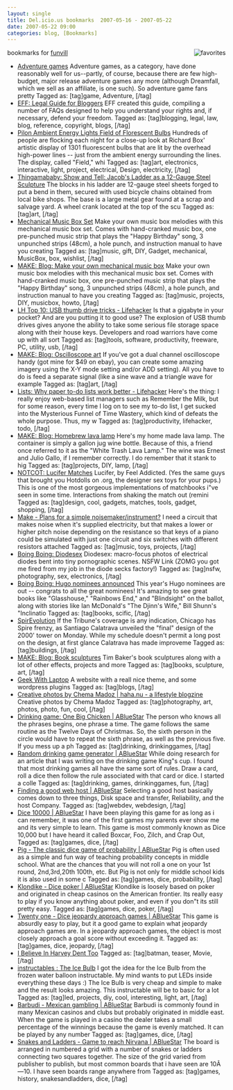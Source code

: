 ```yaml
---
layout: single
title: Del.icio.us bookmarks  2007-05-16 - 2007-05-22
date: 2007-05-22 09:00
categories: blog, [Bookmarks]
---
```

bookmarks for <a href="http://del.icio.us/funvill"> funvill</a>
<a href="http://del.icio.us/funvill"> <img src="/public/uploads/2007/03/favorites_icon.thumbnail.jpg" alt="favorites" align="right" /></a>
<ul>
	<li><a href="http://www.costik.com/weblog/2007/01/manifestos-adventure-games.html" title="http://www.costik.com/weblog/2007/01/manifestos-adventure-games.html">Adventure games</a>
Adventure games, as a category, have done reasonably well for us--partly, of course, because there are few high-budget, major release adventure games any more (although Dreamfall, which we sell as an affiliate, is one such). So adventure game fans pretty Tagged as: [tag]game, Adventure, [/tag]</li>
	<li><a href="http://www.eff.org/bloggers/lg/" title="http://www.eff.org/bloggers/lg/">EFF: Legal Guide for Bloggers</a>
EFF created this guide, compiling a number of FAQs designed to help you understand your rights and, if necessary, defend your freedom. Tagged as: [tag]blogging, legal, law, blog, reference, copyright, blogs, [/tag]</li>
	<li><a href="http://www.pureenergysystems.com/news/exclusive/2004/pylon_ambience/index.html" title="http://www.pureenergysystems.com/news/exclusive/2004/pylon_ambience/index.html">Pilon Ambient Energy Lights Field of Florescent Bulbs</a>
Hundreds of people are flocking each night for a close-up look at Richard Box' artistic display of 1301 fluorescent bulbs that are lit by the overhead high-power lines -- just from the ambient energy surrounding the lines. The display, called "Field," whi Tagged as: [tag]art, electronics, interactive, light, project, electrical, Design, electricity, [/tag]</li>
	<li><a href="http://www.thingamababy.com/baby/2007/05/jacobsladder.html#more" title="http://www.thingamababy.com/baby/2007/05/jacobsladder.html#more">Thingamababy: Show and Tell: Jacob's Ladder as a 12-Gauge Steel Sculpture</a>
The blocks in his ladder are 12-gauge steel sheets forged to put a bend in them, secured with used bicycle chains obtained from local bike shops. The base is a large metal gear found at a scrap and salvage yard. A wheel crank located at the top of the scu Tagged as: [tag]art, [/tag]</li>
	<li><a href="http://www.theafternoon.com/50136.html" title="http://www.theafternoon.com/50136.html">Mechanical Music Box Set</a>
Make your own music box melodies with this mechanical music box set. Comes with hand-cranked music box, one pre-punched music strip that plays the "Happy Birthday" song, 3 unpunched strips (48cm), a hole punch, and instruction manual to have you creating Tagged as: [tag]music, gift, DIY, Gadget, mechanical, MusicBox, box, wishlist, [/tag]</li>
	<li><a href="http://www.makezine.com/blog/archive/2007/05/make_your_own_mechanical.html?CMP=OTC-0D6B48984890" title="http://www.makezine.com/blog/archive/2007/05/make_your_own_mechanical.html?CMP=OTC-0D6B48984890">MAKE: Blog: Make your own mechanical music box</a>
Make your own music box melodies with this mechanical music box set. Comes with hand-cranked music box, one pre-punched music strip that plays the "Happy Birthday" song, 3 unpunched strips (48cm), a hole punch, and instruction manual to have you creating Tagged as: [tag]music, projects, DIY, musicbox, howto, [/tag]</li>
	<li><a href="http://lifehacker.com/software/lifehacker-top-10/lh-top-10-usb-thumb-drive-tricks-255738.php" title="http://lifehacker.com/software/lifehacker-top-10/lh-top-10-usb-thumb-drive-tricks-255738.php">LH Top 10: USB thumb drive tricks - Lifehacker</a>
Is that a gigabyte in your pocket? And are you putting it to good use? The explosion of USB thumb drives gives anyone the ability to take some serious file storage space along with their house keys.  Developers and road warriors have come up with all sort Tagged as: [tag]tools, software, productivity, freeware, PC, utility, usb, [/tag]</li>
	<li><a href="http://www.makezine.com/blog/archive/2007/04/oscilloscope_art.html?CMP=OTC-0D6B48984890" title="http://www.makezine.com/blog/archive/2007/04/oscilloscope_art.html?CMP=OTC-0D6B48984890">MAKE: Blog: Oscilloscope art</a>
If you've got a dual channel oscilloscope handy (got mine for $49 on ebay), you can create some amazing imagery using the X-Y mode setting and/or ADD setting).  All you have to do is feed a separate signal (like a sine wave and a triangle wave for example Tagged as: [tag]art, [/tag]</li>
	<li><a href="http://lifehacker.com/software/lists/why-paper-to+do-lists-work-better-254290.php" title="http://lifehacker.com/software/lists/why-paper-to+do-lists-work-better-254290.php">Lists: Why paper to-do lists work better - Lifehacker</a>
Here's the thing: I really enjoy web-based list managers such as Remember the Milk, but for some reason, every time I log on to see my to-do list, I get sucked into the Mysterious Funnel of Time Wastery, which kind of defeats the whole purpose. Thus, my w Tagged as: [tag]productivity, lifehacker, todo, [/tag]</li>
	<li><a href="http://www.makezine.com/blog/archive/2007/04/homebrew_lava_lamp.html?CMP=OTC-0D6B48984890" title="http://www.makezine.com/blog/archive/2007/04/homebrew_lava_lamp.html?CMP=OTC-0D6B48984890">MAKE: Blog: Homebrew lava lamp</a>
Here's my home made lava lamp. The container is simply a gallon jug wine bottle. Because of this, a friend once referred to it as the "White Trash Lava Lamp." The wine was Ernest and Julio Gallo, if I remember correctly. I do remember that it stank to hig Tagged as: [tag]projects, DIY, lamp, [/tag]</li>
	<li><a href="http://www.notcot.com/archives/2007/04/lucifer_matches.php" title="http://www.notcot.com/archives/2007/04/lucifer_matches.php">NOTCOT: Lucifer Matches</a>
Lucifer, by Feel Addicted. (Yes the same guys that brought you Hotdolls on .org, the designer sex toys for your pups.) This is one of the most gorgeous implementations of matchbooks i&quot;ve seen in some time. Interactions from shaking the match out (remini Tagged as: [tag]design, cool, gadgets, matches, tools, gadget, shopping, [/tag]</li>
	<li><a href="http://forums.makezine.com/comments.php?DiscussionID=1828" title="http://forums.makezine.com/comments.php?DiscussionID=1828">Make - Plans for a simple noisemaker/instrument?</a>
I need a circuit that makes noise when it's supplied electricity, but that makes a lower or higher pitch noise depending on the resistance so that keys of a piano could be simulated with just one circuit and six switches with different resistors attached Tagged as: [tag]music, toys, projects, [/tag]</li>
	<li><a href="http://www.boingboing.net/2007/03/30/diodesex.html" title="http://www.boingboing.net/2007/03/30/diodesex.html">Boing Boing: Diodesex</a>
Diodesex: macro-focus photos of electrical diodes bent into tiny pornographic scenes. NSFW Link (ZOMG you got me fired from my job in the diode secks factory!) Tagged as: [tag]nsfw, photography, sex, electronics, [/tag]</li>
	<li><a href="http://www.boingboing.net/2007/03/29/hugo_nominees_announ.html" title="http://www.boingboing.net/2007/03/29/hugo_nominees_announ.html">Boing Boing: Hugo nominees announced</a>
This year's Hugo nominees are out -- congrats to all the great nominees! It's amazing to see great books like "Glasshouse," "Rainbows End," and "Blindsight" on the ballot, along with stories like Ian McDonald's "The Djinn's Wife," Bill Shunn's "Inclinatio Tagged as: [tag]books, scific, [/tag]</li>
	<li><a href="http://archidose.blogspot.com/2007/03/spirevolution.html" title="http://archidose.blogspot.com/2007/03/spirevolution.html">SpirEvolution</a>
If the Tribune's coverage is any indication, Chicago has Spire frenzy, as Santiago Calatrava unveiled the "final" design of the 2000' tower on Monday. While my schedule doesn't permit a long post on the design, at first glance Calatrava has made improveme Tagged as: [tag]buildings, [/tag]</li>
	<li><a href="http://www.makezine.com/blog/archive/2007/03/book_sculptures_1.html?CMP=OTC-0D6B48984890" title="http://www.makezine.com/blog/archive/2007/03/book_sculptures_1.html?CMP=OTC-0D6B48984890">MAKE: Blog: Book sculptures</a>
Tim Baker's book sculptures along with a lot of other effects, projects and more Tagged as: [tag]books, sculpture, art, [/tag]</li>
	<li><a href="http://www.geekwithlaptop.com/" title="http://www.geekwithlaptop.com/">Geek With Laptop</a>
A website with a reall nice theme, and some wordpress plugins Tagged as: [tag]blogs, [/tag]</li>
	<li><a href="http://haha.nu/creative/creative-photos-by-chema-madoz" title="http://haha.nu/creative/creative-photos-by-chema-madoz">Creative photos by Chema Madoz | haha.nu - a lifestyle blogzine</a>
Creative photos by Chema Madoz Tagged as: [tag]photography, art, photos, photo, fun, cool, [/tag]</li>
	<li><a href="/drinking-game-one-big-chicken/" title="/drinking-game-one-big-chicken/">Drinking game: One Big Chicken | ABlueStar</a>
The person who knows all the phrases begins, one phrase a time. The game follows the same routine as the Twelve Days of Christmas. So, the sixth person in the circle would have to repeat the sixth phrase, as well as the previous five.  If you mess up a ph Tagged as: [tag]drinking, drinkinggames, [/tag]</li>
	<li><a href="/random-drinking-game-generator/" title="/random-drinking-game-generator/">Random drinking game generator | ABlueStar</a>
While doing research for an article that I was writing on the drinking game King&quot;s cup. I found that most drinking games all have the same sort of rules. Draw a card, roll a dice then follow the rule associated with that card or dice.  I started a colle Tagged as: [tag]drinking, games, drinkinggames, fun, [/tag]</li>
	<li><a href="/finding-a-good-web-host/" title="/finding-a-good-web-host/">Finding a good web host | ABlueStar</a>
Selecting a good host basically comes down to three things, Disk space and transfer, Reliability, and the host Company. Tagged as: [tag]webdev, webdesign, [/tag]</li>
	<li><a href="/dice-10000/" title="/dice-10000/">Dice 10000 | ABlueStar</a>
I have been playing this game for as long as i can remember, it was one of the first games my parents ever show me and its very simple to learn.  This game is most commonly known as Dice 10,000 but I have heard it called Boxcar, Foo, Zilch, and Crap Out, Tagged as: [tag]games, dice, [/tag]</li>
	<li><a href="/pig-the-classic-dice-game-of-probability/" title="/pig-the-classic-dice-game-of-probability/">Pig - The classic dice game of probability | ABlueStar</a>
Pig is often used as a simple and fun way of teaching probability concepts in middle school. What are the chances that you will not roll a one on your 1st round, 2nd,3rd,20th 100th, etc. But Pig is not only for middle school kids it is also used in some c Tagged as: [tag]games, dice, probability, [/tag]</li>
	<li><a href="/klondike-dice-poker/" title="/klondike-dice-poker/">Klondike - Dice poker | ABlueStar</a>
Klondike is loosely based on poker and originated in cheap casinos on the American frontier. Its really easy to play if you know anything about poker, and even if you don&quot;t its still pretty easy. Tagged as: [tag]games, dice, poker, [/tag]</li>
	<li><a href="/twenty-one-dice-jeopardy-approach-games/" title="/twenty-one-dice-jeopardy-approach-games/">Twenty one - Dice jeopardy approach games | ABlueStar</a>
This game is absurdly easy to play, but it a good game to explain what jeopardy approach games are. In a jeopardy approach games, the object is most closely approach a goal score without exceeding it. Tagged as: [tag]games, dice, jeopardy, [/tag]</li>
	<li><a href="http://www.ibelieveinharveydenttoo.com/" title="http://www.ibelieveinharveydenttoo.com/">I Believe In Harvey Dent Too</a>
Tagged as: [tag]batman, teaser, Movie, [/tag]</li>
	<li><a href="http://www.instructables.com/id/EIRKXXCF1A5NNUH/" title="http://www.instructables.com/id/EIRKXXCF1A5NNUH/">instructables : The Ice Bulb</a>
I got the idea for the Ice Bulb from the frozen water balloon instructable. My mind wants to put LEDs inside everything these days :)  The Ice Bulb is very cheap and simple to make and the result looks amazing. This instructable will be to basic for a lot Tagged as: [tag]led, projects, diy, cool, interesting, light, art, [/tag]</li>
	<li><a href="/barbudi-mexican-gambling/" title="/barbudi-mexican-gambling/">Barbudi - Mexican gambling | ABlueStar</a>
Barbudi is commonly found in many Mexican casinos and clubs but probably originated in middle east. When the game is played in a casino the dealer takes a small percentage of the winnings because the game is evenly matched. It can be played by any number Tagged as: [tag]games, dice, [/tag]</li>
	<li><a href="/snakes-and-ladders-game-to-reach-nirvana/" title="/snakes-and-ladders-game-to-reach-nirvana/">Snakes and Ladders - Game to reach Nirvana | ABlueStar</a>
The board is arranged in numbered a grid with a number of snakes or ladders connecting two squares together. The size of the grid varied from publisher to publish, but most common boards that i have seen are 10Ã—10. I have seen boards range anywhere from Tagged as: [tag]games, history, snakesandladders, dice, [/tag]</li>
</ul>
